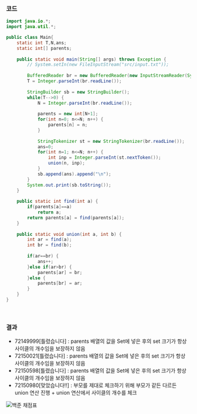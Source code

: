 ### 코드
``` java
import java.io.*;
import java.util.*;

public class Main{
	static int T,N,ans;
	static int[] parents;
	
	public static void main(String[] args) throws Exception {
		// System.setIn(new FileInputStream("src/input.txt"));
		
		BufferedReader br = new BufferedReader(new InputStreamReader(System.in));
		T = Integer.parseInt(br.readLine());
		
		StringBuilder sb = new StringBuilder();
		while(T-->0) {
			N = Integer.parseInt(br.readLine());
			
			parents = new int[N+1];
			for(int n=0; n<=N; n++) {
				parents[n] = n;
			}
	
			StringTokenizer st = new StringTokenizer(br.readLine());
			ans=0;
			for(int n=1; n<=N; n++) {
				int inp = Integer.parseInt(st.nextToken());
				union(n, inp);
			}
			sb.append(ans).append("\n");
		}	
		System.out.print(sb.toString());
	}
	
	public static int find(int a) {
		if(parents[a]==a)
			return a;
		return parents[a] = find(parents[a]);
	}
	
	public static void union(int a, int b) {
		int ar = find(a);
		int br = find(b);
        
		if(ar==br) {
			ans++;
		}else if(ar>br) {   
			parents[ar] = br;
		}else {
			parents[br] = ar;
		}
	}
}
```
</br>

### 결과
- 72149999[틀렸습니다] : parents 배열의 값을 Set에 넣은 후의 set 크기가 항상 사이클의 개수임을 보장하지 않음
- 72150021[틀렸습니다] : parents 배열의 값을 Set에 넣은 후의 set 크기가 항상 사이클의 개수임을 보장하지 않음
- 72150598[틀렸습니다] : parents 배열의 값을 Set에 넣은 후의 set 크기가 항상 사이클의 개수임을 보장하지 않음
- 72150980[맞았습니다!!] : 부모를 제대로 체크하기 위해 부모가 같든 다르든 union 연산 진행 + union 연산에서 사이클의 개수를 체크

![백준 채점표](https://github.com/SSAFY-11th-Seoul15/algo-study/assets/74345771/eede962e-51d2-4ec3-a72a-f6b61f3cff78)

